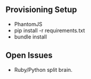 
## Provisioning Setup

* PhantomJS
* pip install -r requirements.txt
* bundle install

## Open Issues

* Ruby/Python split brain.
